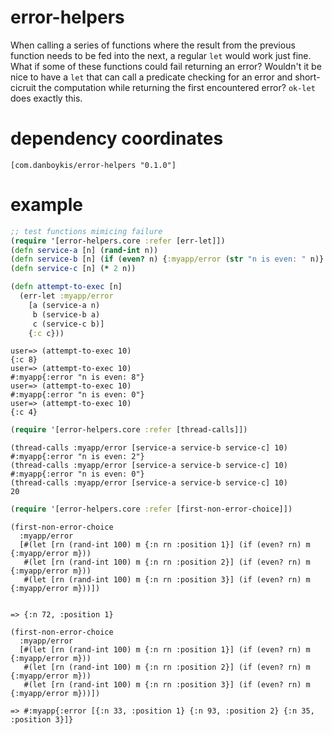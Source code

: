# error-helpers

When calling a series of functions where the result from the previous function needs to be fed into the next,
a regular `let` would work just fine. What if some of these functions could fail returning an error? 
Wouldn't it be nice to have a `let` that can call a predicate checking for an error and short-cicruit the
computation while returning the first encountered error? `ok-let` does exactly this.

# dependency coordinates

```[com.danboykis/error-helpers "0.1.0"]```

# example
```clojure
;; test functions mimicing failure
(require '[error-helpers.core :refer [err-let]])
(defn service-a [n] (rand-int n))
(defn service-b [n] (if (even? n) {:myapp/error (str "n is even: " n)} (inc n)))
(defn service-c [n] (* 2 n))

(defn attempt-to-exec [n]
  (err-let :myapp/error
    [a (service-a n)
     b (service-b a)
     c (service-c b)]
    {:c c}))
```

```
user=> (attempt-to-exec 10)
{:c 8}
user=> (attempt-to-exec 10)
#:myapp{:error "n is even: 8"}
user=> (attempt-to-exec 10)
#:myapp{:error "n is even: 0"}
user=> (attempt-to-exec 10)
{:c 4}
```

```clojure
(require '[error-helpers.core :refer [thread-calls]])
```
```
(thread-calls :myapp/error [service-a service-b service-c] 10)
#:myapp{:error "n is even: 2"}
(thread-calls :myapp/error [service-a service-b service-c] 10)
#:myapp{:error "n is even: 0"}
(thread-calls :myapp/error [service-a service-b service-c] 10)
20
```

```clojure
(require '[error-helpers.core :refer [first-non-error-choice]])
```

```
(first-non-error-choice
  :myapp/error
  [#(let [rn (rand-int 100) m {:n rn :position 1}] (if (even? rn) m {:myapp/error m}))
   #(let [rn (rand-int 100) m {:n rn :position 2}] (if (even? rn) m {:myapp/error m}))
   #(let [rn (rand-int 100) m {:n rn :position 3}] (if (even? rn) m {:myapp/error m}))])


=> {:n 72, :position 1}

(first-non-error-choice
  :myapp/error
  [#(let [rn (rand-int 100) m {:n rn :position 1}] (if (even? rn) m {:myapp/error m}))
   #(let [rn (rand-int 100) m {:n rn :position 2}] (if (even? rn) m {:myapp/error m}))
   #(let [rn (rand-int 100) m {:n rn :position 3}] (if (even? rn) m {:myapp/error m}))])

=> #:myapp{:error [{:n 33, :position 1} {:n 93, :position 2} {:n 35, :position 3}]}

```
